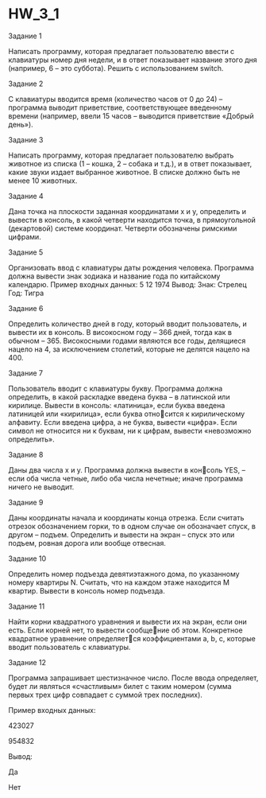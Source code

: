 # HW_3_1

Задание 1 

Написать программу, которая предлагает пользователю 
ввести c клавиатуры номер дня недели, и в ответ показывает название этого дня (например, 6 – это суббота). Решить с 
использованием switch.


Задание 2

С клавиатуры вводится время (количество часов от 0 до 24) – программа выводит приветствие, соответствующее 
введенному времени (например, ввели 15 часов – выводится приветствие «Добрый день»).


Задание 3

Написать программу, которая предлагает пользователю выбрать животное из списка (1 – кошка, 2 – собака и т.д.), и в 
ответ показывает, какие звуки издает выбранное животное. В списке должно быть не менее 10 животных.


Задание 4

Дана точка на плоскости заданная координатами x и y, определить и вывести в консоль, в какой четверти находится точка, в прямоугольной (декартовой) системе координат. 
Четверти обозначены римскими цифрами.

Задание 5

Организовать ввод с клавиатуры даты рождения человека. Программа должна вывести знак зодиака и название 
года по китайскому календарю. 
Пример входных данных: 
5 12 1974 
Вывод:
Знак: Стрелец
Год: Тигра


Задание 6

Определить количество дней в году, который вводит пользователь, и вывести их в консоль. В високосном году – 
366 дней, тогда как в обычном – 365. Високосными годами являются все годы, делящиеся нацело на 4, за исключением 
столетий, которые не делятся нацело на 400.

Задание 7

Пользователь вводит с клавиатуры букву. Программа должна определить, в какой раскладке введена буква – в латинской или кирилице. 
Вывести в консоль: «латиница», если буква введена латиницей или «кирилица», если буква относится к кирилическому алфавиту. 
Если введена цифра, а не буква, вывести «цифра». Если символ не относится ни к буквам, ни к цифрам, вывести «невозможно определить».


Задание 8

Даны два числа x и y. Программа должна вывести в консоль YES, – если оба числа четные, либо оба числа нечетные; 
иначе программа ничего не выводит.


Задание 9

Даны координаты начала и координаты конца отрезка. 
Если считать отрезок обозначением горки, то в одном случае он обозначает спуск, в другом – подъем. Определить и 
вывести на экран – спуск это или подъем, ровная дорога или вообще отвесная.


Задание 10

Определить номер подъезда девятиэтажного дома, по указанному номеру квартиры N. Считать, что на каждом 
этаже находится M квартир. Вывести в консоль номер подъезда. 


Задание 11

Найти корни квадратного уравнения и вывести их на экран, если они есть. Если корней нет, то вывести сообщение об этом. 
Конкретное квадратное уравнение определяется коэффициентами a, b, c, которые вводит пользователь с клавиатуры.


Задание 12

Программа запрашивает шестизначное число. После ввода определяет, будет ли являться «счастливым» билет с таким номером (сумма первых трех цифр совпадает с суммой 
трех последних).

Пример входных данных: 

423027

954832

Вывод:

Да

Нет
